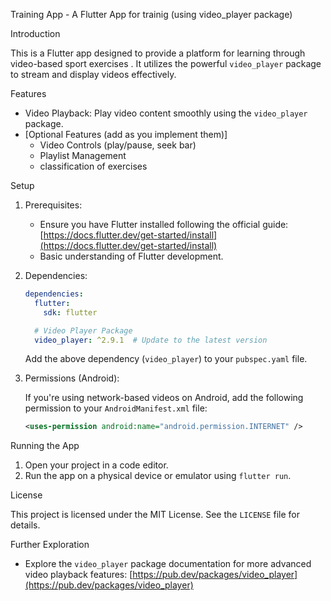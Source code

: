 
Training App - A Flutter App for trainig (using video_player package)

Introduction

This is a Flutter app designed to provide a platform for learning through video-based sport exercises . It utilizes the powerful `video_player` package to stream and display videos effectively.

Features

- Video Playback: Play video content smoothly using the `video_player` package.
- [Optional Features (add as you implement them)]
    - Video Controls (play/pause, seek bar)
    - Playlist Management
    - classification of exercises

Setup

1. Prerequisites:
    - Ensure you have Flutter installed following the official guide: [https://docs.flutter.dev/get-started/install](https://docs.flutter.dev/get-started/install)
    - Basic understanding of Flutter development.

2. Dependencies:

   ```yaml
   dependencies:
     flutter:
       sdk: flutter

     # Video Player Package
     video_player: ^2.9.1  # Update to the latest version
   ```

   Add the above dependency (`video_player`) to your `pubspec.yaml` file.

3. Permissions (Android):

   If you're using network-based videos on Android, add the following permission to your `AndroidManifest.xml` file:

   ```xml
   <uses-permission android:name="android.permission.INTERNET" />
   ```

Running the App

1. Open your project in a code editor.
2. Run the app on a physical device or emulator using `flutter run`.

License

This project is licensed under the MIT License. See the `LICENSE` file for details.

Further Exploration

- Explore the `video_player` package documentation for more advanced video playback features: [https://pub.dev/packages/video_player](https://pub.dev/packages/video_player)

